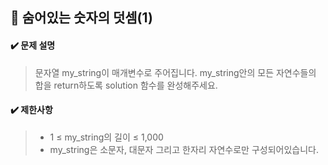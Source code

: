 ## :blue_book: 숨어있는 숫자의 덧셈(1)

#### :heavy_check_mark: 문제 설명 
> 문자열 my_string이 매개변수로 주어집니다. my_string안의 모든 자연수들의 합을 return하도록 solution 함수를 완성해주세요.

#### :heavy_check_mark: 제한사항
> * 1 ≤ my_string의 길이 ≤ 1,000
> * my_string은 소문자, 대문자 그리고 한자리 자연수로만 구성되어있습니다.
